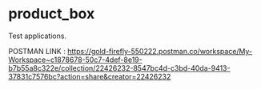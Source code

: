 # product_box
Test applications.


POSTMAN LINK : https://gold-firefly-550222.postman.co/workspace/My-Workspace~c1878678-50c7-4def-8e19-b7b55a8c322e/collection/22426232-8547bc4d-c3bd-40da-9413-37831c7576bc?action=share&creator=22426232

